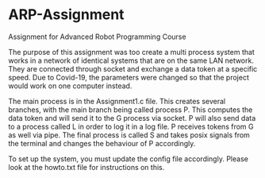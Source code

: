 # ARP-Assignment
Assignment for Advanced Robot Programming Course

The purpose of this assignment was too create a multi process system that works in a network of identical systems that are on the same LAN network. They are connected through socket and exchange a data token at a specific speed. Due to Covid-19, the parameters were changed so that the project would work on one computer instead. 

The main process is in the Assignment1.c file. This creates several branches, with the main branch being called process P. This computes the data token and will send it to the G process via socket. P will also send data to a process called L in order to log it in a log file. P receives tokens from G as well via pipe. The final process is called S and takes posix signals from the terminal and changes the behaviour of P accordingly. 

To set up the system, you must update the config file accordingly. Please look at the howto.txt file for instructions on this. 
